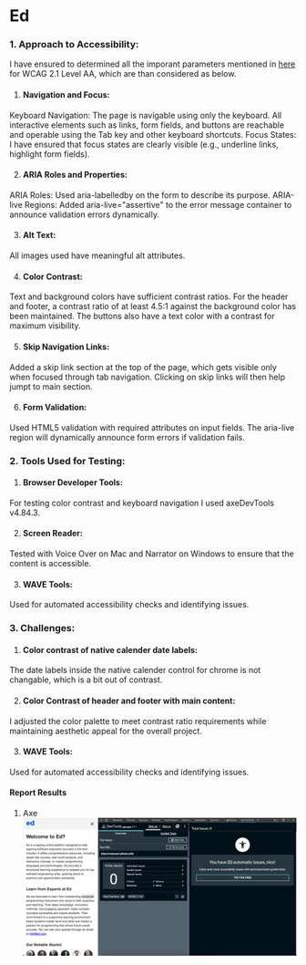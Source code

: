 # Ed


### 1. Approach to Accessibility:

I have ensured to determined all the imporant parameters mentioned in [here](https://enabled.in/wcag-2-1-checklist/)
for WCAG 2.1 Level AA, which are than considered as below.

1. #### Navigation and Focus:
Keyboard Navigation: The page is navigable using only the keyboard. All interactive elements such as links, form fields, and buttons are reachable and operable using the Tab key and other keyboard shortcuts.
Focus States: I have ensured that focus states are clearly visible (e.g., underline links, highlight form fields).

2. #### ARIA Roles and Properties:
ARIA Roles: Used aria-labelledby on the form to describe its purpose.
ARIA-live Regions: Added aria-live="assertive" to the error message container to announce validation errors dynamically.

3. #### Alt Text:
All images used have meaningful alt attributes.

4. #### Color Contrast:
Text and background colors have sufficient contrast ratios. For the header and footer, a contrast ratio of at least 4.5:1 against the background color has been maintained. The buttons also have a text color with a contrast for maximum visibility.

5. #### Skip Navigation Links:
Added a skip link section at the top of the page, which gets visible only when focused through tab navigation. Clicking on skip links will then help jumpt to main section.

6. #### Form Validation:
Used HTML5 validation with required attributes on input fields.
The aria-live region will dynamically announce form errors if validation fails.


### 2. Tools Used for Testing:

1. #### Browser Developer Tools:
For testing color contrast and keyboard navigation I used axeDevTools v4.84.3. 

2. #### Screen Reader:
Tested with Voice Over on Mac and Narrator on Windows to ensure that the content is accessible.

3. #### WAVE Tools:
Used for automated accessibility checks and identifying issues.


### 3. Challenges:

1. #### Color contrast of native calender date labels:
The date labels inside the native calender control for chrome is not changable, which is a bit out of contrast.

2. #### Color Contrast of header and footer with main content:
I adjusted the color palette to meet contrast ratio requirements while maintaining aesthetic appeal for the overall project.

3. #### WAVE Tools:
Used for automated accessibility checks and identifying issues.


#### Report Results

1. Axe 
![Axe result](https://github.com/mukurpuri/Ed/blob/main/blob/report_axe.png)
